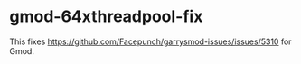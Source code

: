 # gmod-64xthreadpool-fix

This fixes https://github.com/Facepunch/garrysmod-issues/issues/5310 for Gmod.

